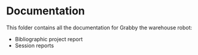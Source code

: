 # Documentation

This folder contains all the documentation for Grabby the warehouse robot:
- Bibliographic project report
- Session reports
